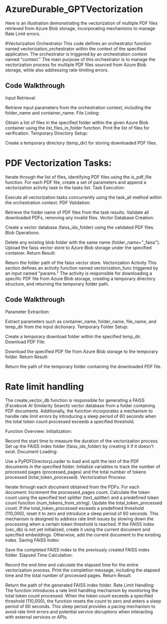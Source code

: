 # AzureDurable_GPTVectorization
Here is an illustration demonstrating the vectorization of multiple PDF files retrieved from Azure Blob storage, incorporating mechanisms to manage Rate Limit errors.

#Vectorization Orchestrator
This code defines an orchestrator function named vectorization_orchestrator within the context of the specified application. The orchestrator is triggered by an orchestration context named "context." The main purpose of this orchestrator is to manage the vectorization process for multiple PDF files sourced from Azure Blob storage, while also addressing rate-limiting errors.

## Code Walkthrough
Input Retrieval:

Retrieve input parameters from the orchestration context, including the folder_name and container_name.
File Listing:

Obtain a list of files in the specified folder within the given Azure Blob container using the list_files_in_folder function.
Print the list of files for verification.
Temporary Directory Setup:

Create a temporary directory (temp_dir) for storing downloaded PDF files.
# PDF Vectorization Tasks:

Iterate through the list of files, identifying PDF files using the is_pdf_file function.
For each PDF file, create a set of parameters and append a vectorization activity task to the tasks list.
Task Execution:

Execute all vectorization tasks concurrently using the task_all method within the orchestration context.
PDF Validation:

Retrieve the folder name of PDF files from the task results.
Validate all downloaded PDFs, removing any invalid files.
Vector Database Creation:

Create a vector database (faiss_idx_folder) using the validated PDF files.
Blob Operations:

Delete any existing blob folder with the same name (folder_name+"_faiss").
Upload the faiss vector store to Azure Blob storage under the specified container.
Return Result:

Return the folder path of the faiss vector store.
Vectorization Activity
This section defines an activity function named vectorization_func triggered by an input named "params." The activity is responsible for downloading a specific PDF file from Azure Blob storage, creating a temporary directory structure, and returning the temporary folder path.

## Code Walkthrough
Parameter Extraction:

Extract parameters such as container_name, folder_name, file_name, and temp_dir from the input dictionary.
Temporary Folder Setup:

Create a temporary download folder within the specified temp_dir.
Download PDF File:

Download the specified PDF file from Azure Blob storage to the temporary folder.
Return Result:

Return the path of the temporary folder containing the downloaded PDF file.

# Rate limit handling

The create_vector_db function is responsible for generating a FAISS (Facebook AI Similarity Search) vector database from a folder containing PDF documents. Additionally, the function incorporates a mechanism to handle rate limit errors by introducing a sleep period of 60 seconds when the total token count processed exceeds a specified threshold.

Function Overview:
Initialization:

Record the start time to measure the duration of the vectorization process.
Set up the FAISS index folder (faiss_idx_folder) by creating it if it doesn't exist.
Document Loading:

Use a PyPDFDirectoryLoader to load and split the text of the PDF documents in the specified folder.
Initialize variables to track the number of processed pages (processed_pages) and the total number of tokens processed (total_token_processed).
Vectorization Process:

Iterate through each document obtained from the PDFs.
For each document:
Increment the processed_pages count.
Calculate the token count using the specified text splitter (text_splitter) and a predefined token count function (num_tokens_from_string).
Update the total_token_processed count.
If the total_token_processed exceeds a predefined threshold (110,000), reset it to zero and introduce a sleep period of 60 seconds. This mechanism is designed to address rate limit issues by slowing down the processing when a certain token threshold is reached.
If the FAISS index (vec_db) is not yet initialized, create it using the current document and specified embeddings. Otherwise, add the current document to the existing index.
Saving FAISS Index:

Save the completed FAISS index to the previously created FAISS index folder.
Elapsed Time Calculation:

Record the end time and calculate the elapsed time for the entire vectorization process.
Print the completion message, including the elapsed time and the total number of processed pages.
Return Result:

Return the path of the generated FAISS index folder.
Rate Limit Handling:
The function introduces a rate limit handling mechanism by monitoring the total token count processed. When the token count exceeds a specified threshold (110,000), the function resets the count to zero and enters a sleep period of 60 seconds. This sleep period provides a pacing mechanism to avoid rate limit errors and potential service disruptions when interacting with external services or APIs.




